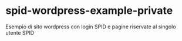 # spid-wordpress-example-private
Esempio di sito wordpress con login SPID e pagine riservate al singolo utente SPID
